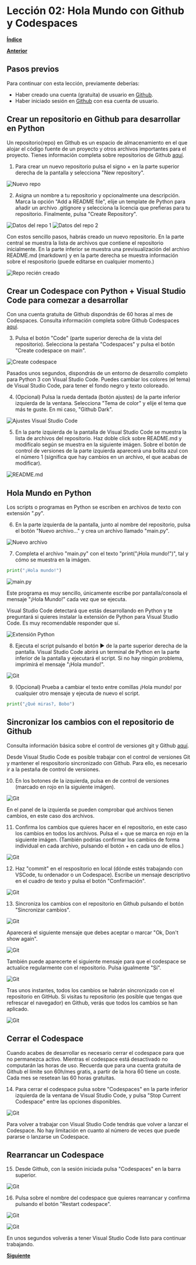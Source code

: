 # Lección 02: Hola Mundo con Github y Codespaces

**[Índice](../README.md)**

**[Anterior](../01/01_Introduccion.md)**

## Pasos previos
Para continuar con esta lección, previamente deberías:
- Haber creado una cuenta (gratuita) de usuario en [Github](https://github.com).
- Haber iniciado sesión en [Github](https://github.com) con esa cuenta de usuario.

## Crear un repositorio en Github para desarrollar en Python

Un repositorio(repo) en Github es un espacio de almacenamiento en el que alojar el código fuente de un proyecto y otros archivos importantes para el proyecto. Tienes información completa sobre repositorios de Github [aquí](https://docs.github.com/es/repositories/creating-and-managing-repositories/about-repositories).

1. Para crear un nuevo repositorio pulsa el signo + en la parte superior derecha de la pantalla y selecciona "New repository".

![Nuevo repo](./media/001_NewRepo.jpg)

2. Asigna un nombre a tu repositorio y opcionalmente una descripción. Marca la opción "Add a README file", elije un template de Python para añadir un archivo .gitignore y selecciona la licencia que prefieras para tu repositorio. Finalmente, pulsa "Create Repository".

![Datos del repo 1](./media/002_NewRepo.jpg)
![Datos del repo 2](./media/003_NewRepo.jpg)

Con estos sencillo pasos, habrás creado un nuevo repositorio. En la parte central se muestra la lista de archivos que contiene el repositorio inicialmente. En la parte inferior se muestra una previsualización del archivo README.md (markdown) y en la parte derecha se muestra información sobre el respositorio (puede editarse en cualquier momento.)

![Repo recién creado](./media/004_NewRepo.jpg)

## Crear un Codespace con Python + Visual Studio Code para comezar a desarrollar

Con una cuenta gratuita de Github dispondrás de 60 horas al mes de Codespaces. Consulta información completa sobre Github Codespaces [aquí](https://docs.github.com/es/codespaces/overview).

3. Pulsa el botón "Code" (parte superior derecha de la vista del repositorio). Selecciona la pestaña "Codespaces" y pulsa el botón "Create codespace on main".

![Create codespace](./media/005_NewRepo.jpg)

Pasados unos segundos, dispondrás de un entorno de desarrollo completo para Python 3 con Visual Studio Code. Puedes cambiar los colores (el tema) de Visual Studio Code, para tener el fondo negro y texto coloreado.

4. (Opcional) Pulsa la rueda dentada (botón ajustes) de la parte inferior izquierda de la ventana. Selecciona "Tema de color" y elije el tema que más te guste. En mi caso, "Github Dark".

![Ajustes Visual Studio Code](./media/006_NewRepo.jpg)

5. En la parte izquierda de la pantalla de Visual Studio Code se muestra la lista de archivos del repositorio. Haz doble click sobre README.md y modifícalo según se muestra en la siguiente imágen. Sobre el botón de control de versiones de la parte izquierda aparecerá una bolita azul con el número 1 (significa que hay cambios en un archivo, el que acabas de modificar).

![README.md](./media/007_NewRepo.jpg)

## Hola Mundo en Python

Los scripts o programas en Python se escriben en archivos de texto con extensión ".py".

6. En la parte izquierda de la pantalla, junto al nombre del repositorio, pulsa el botón "Nuevo archivo..." y crea un archivo llamado "main.py".

![Nuevo archivo](./media/008_NewRepo.jpg)

7. Completa el archivo "main.py" con el texto "print("¡Hola mundo!")", tal y cómo se muestra en la imágen.

```python
print("¡Hola mundo!")
```

![main.py](./media/009_NewRepo.jpg)

Este programa es muy sencillo, únicamente escribe por pantalla/consola el mensaje "¡Hola Mundo!" cada vez que se ejecuta.

Visual Studio Code detectará que estás desarrollando en Python y te preguntará si quieres instalar la extensión de Python para Visual Studio Code. Es muy recomendable responder que sí.

![Extensión Python](./media/010_NewRepo.jpg)

8. Ejecuta el script pulsando el botón ▶ de la parte superior derecha de la pantalla. Visual Studio Code abrirá un terminal de Python en la parte inferior de la pantalla y ejecutará el script. Si no hay ningún problema, imprimirá el mensaje "¡Hola mundo!".

![Git](./media/011_NewRepo.jpg)

9. (Opcional) Prueba a cambiar el texto entre comillas ¡Hola mundo! por cualquier otro mensaje y ejecuta de nuevo el script.

```python
print("¿Qué miras?, Bobo")
```

## Sincronizar los cambios con el repositorio de Github

Consulta información básica sobre el control de versiones git y Github [aquí](https://docs.github.com/es/get-started/using-git/about-git).

Desde Visual Studio Code es posible trabajar con el control de versiones Git y mantener el respositorio sincronizado con Github. Para ello, es necesario ir a la pestaña de control de versiones.

10. En los botones de la izquierda, pulsa en de control de versiones (marcado en rojo en la siguiente imágen).

![Git](./media/013_NewRepo.jpg)

En el panel de la izquierda se pueden comprobar qué archivos tienen cambios, en este caso dos archivos.

11. Confirma los cambios que quieres hacer en el repositorio, en este caso los cambios en todos los archivos. Pulsa el + que se marca en rojo en la siguiente imágen. (También podrías confirmar los cambios de forma individual en cada archivo, pulsando el botón + en cada uno de ellos.)

![Git](./media/014_NewRepo.jpg)

12. Haz "commit" en el respositorio en local (dónde estés trabajando con VSCode, tu ordenador o un Codespace). Escribe un mensaje descriptivo en el cuadro de texto y pulsa el botón "Confirmación".

![Git](./media/015_NewRepo.jpg)

13. Sincroniza los cambios con el repositorio en Github pulsando el botón "Sincronizar cambios".

![Git](./media/016_NewRepo.jpg)

Aparecerá el siguiente mensaje que debes aceptar o marcar "Ok, Don't show again".

![Git](./media/017_NewRepo.jpg)

También puede aparecerte el siguiente mensaje para que el codespace se actualice regularmente con el repositorio. Pulsa igualmente "Sí".

![Git](./media/018_NewRepo.jpg)

Tras unos instantes, todos los cambios se habrán sincronizado con el repositorio en GitHub. Si visitas tu repositorio (es posible que tengas que refrescar el navegador) en Github, verás que todos los cambios se han aplicado.

![Git](./media/019_NewRepo.jpg)

## Cerrar el Codespace

Cuando acabes de desarrollar es necesario cerrar el codespace para que no permanezca activo. Mientras el codespace está desactivado no computarán las horas de uso. Recuerda que para una cuenta gratuita de Github el límite son 60h/mes gratis, a partir de la hora 60 tiene un coste. Cada mes se resetean las 60 horas gratuitas.

14. Para cerrar el codespace pulsa sobre "Codespaces" en la parte inferior izquierda de la ventana de Visual Studio Code, y pulsa "Stop Current Codespace" entre las opciones disponibles.

![Git](./media/020_NewRepo.jpg)

Para volver a trabajar con Visual Studio Code tendrás que volver a lanzar el Codespace. No hay limitación en cuanto al número de veces que puede pararse o lanzarse un Codespace.

## Rearrancar un Codespace

15. Desde Github, con la sesión iniciada pulsa "Codespaces" en la barra superior.

![Git](./media/021_NewRepo.jpg)

16. Pulsa sobre el nombre del codespace que quieres rearrancar y confirma pulsando el botón "Restart codespace".

![Git](./media/022_NewRepo.jpg)

![Git](./media/023_NewRepo.jpg)

En unos segundos volverás a tener Visual Studio Code listo para continuar trabajando.

**[Siguiente](../03/03_Lexico.md)**

